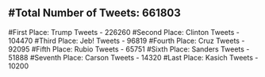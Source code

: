 #Total Number of Tweets: 661803 
---
#First Place: Trump Tweets - 226260
#Second Place: Clinton Tweets - 104470
#Third Place: Jeb! Tweets - 96819
#Fourth Place: Cruz Tweets - 92095
#Fifth Place: Rubio Tweets - 65751
#Sixth Place: Sanders Tweets - 51888
#Seventh Place: Carson Tweets - 14320
#Last Place: Kasich Tweets - 10200
